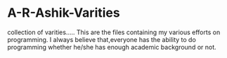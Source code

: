 # A-R-Ashik-Varities
collection of  varities.....
This are the files containing my various efforts on programming.
I always believe that,everyone has the ability to do programming whether he/she has enough academic background or not.
